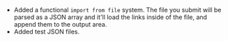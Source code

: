 - Added a functional ``import from file`` system. The file you submit will be parsed as a JSON array and it'll load the links inside of the file, and append them to the output area.
- Added test JSON files.